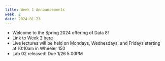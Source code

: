 ```yaml
---
title: Week 1 Announcements
week: 2
date: 2024-01-23
---
```


* Welcome to the Spring 2024 offering of Data 8!
* Link to Week 2 [here](https://www.data8.org/sp24/index.html#week-2)
* Live lectures will be held on Mondays, Wednesdays, and Fridays starting at 10:10am in Wheeler 150
* Lab 02 released! Due 1/26 5:00PM
